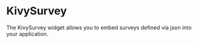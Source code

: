 KivySurvey
==========

The KivySurvey widget allows you to embed surveys defined via json into your application.
